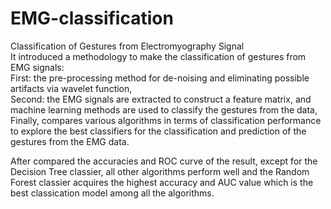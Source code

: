 # EMG-classification
Classification of Gestures from Electromyography Signal  
It introduced a methodology to make the classification of gestures from EMG signals:  
First: the pre-processing method for de-noising and eliminating possible artifacts via wavelet function,  
Second: the EMG signals are extracted to construct a feature matrix, and machine learning methods are used to classify the gestures from the data,  
Finally, compares various algorithms in terms of classification performance to explore the best classifiers for the classification and prediction of the gestures from the EMG data.

After compared the accuracies and ROC curve of the result, except for the Decision Tree classier, all other algorithms perform well and the Random Forest classier acquires the highest accuracy and AUC value which is the best classication model among all the algorithms.
